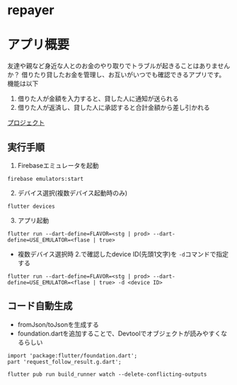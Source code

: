 # repayer
# アプリ概要
友達や親など身近な人とのお金のやり取りでトラブルが起きることはありませんか？
借りたり貸したお金を管理し、お互いがいつでも確認できるアプリです。
機能は以下
1. 借りた人が金額を入力すると、貸した人に通知が送られる
2. 借りた人が返済し、貸した人に承認すると合計金額から差し引かれる

[プロジェクト](https://github.com/HarukiIdo/repayer/projects/1)


## 実行手順
1. Firebaseエミュレータを起動
```
firebase emulators:start
```

2. デバイス選択(複数デバイス起動時のみ)
```
flutter devices
```

3. アプリ起動
```
flutter run --dart-define=FLAVOR=<stg | prod> --dart-define=USE_EMULATOR=<flase | true>
```
- 複数デバイス選択時
2.で確認したdevice ID(先頭1文字)を `-d`コマンドで指定する
```
flutter run --dart-define=FLAVOR=<stg | prod> --dart-define=USE_EMULATOR=<flase | true> -d <device ID>
```

## コード自動生成
- fromJson/toJsonを生成する
- foundation.dartを追加することで、Devtoolでオブジェクトが読みやすくなるらしい
```
import 'package:flutter/foundation.dart';
part 'request_follow_result.g.dart';
```

```
flutter pub run build_runner watch --delete-conflicting-outputs
```